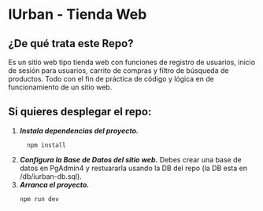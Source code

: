 <h1>IUrban - Tienda Web</h1>

<h2>¿De qué trata este Repo?</h2>

Es un sitio web tipo tienda web con funciones de registro de usuarios, inicio de sesión para usuarios, carrito de compras y filtro de búsqueda de productos. Todo con el fin de práctica de código y lógica en de funcionamiento de un sitio web.

<h2>Si quieres desplegar el repo:</h2>
<ol>
    
<li>
<em><strong>Instala dependencias del proyecto.</strong></em>
</li>

      npm install

<li>
<em><strong>Configura la Base de Datos del sitio web.</strong></em>
    Debes crear una base de datos en PgAdmin4 y restuararla usando la DB del repo (la DB esta en /db/iurban-db.sql).
</li>

<li>
<em><strong>Arranca el proyecto.</strong></em>
</li>

    npm run dev

</ol>
